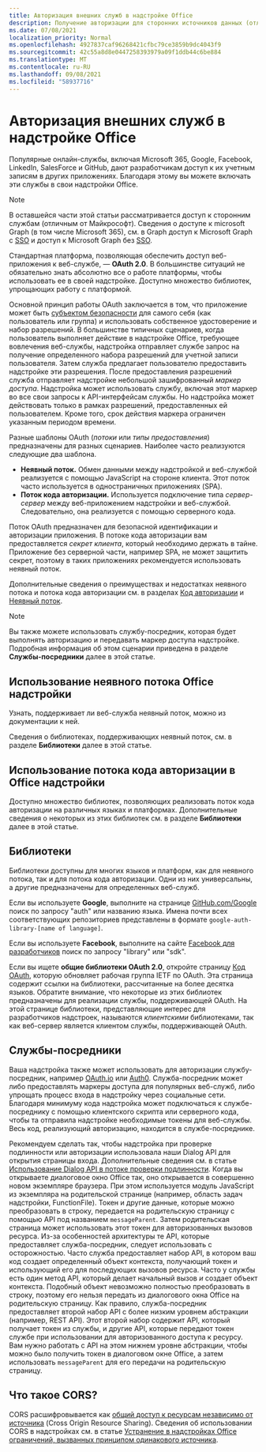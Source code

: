 ```yaml
---
title: Авторизация внешних служб в надстройке Office
description: Получение авторизации для сторонних источников данных (отличных от Майкрософт), например Google, Facebook, LinkedIn, SalesForce и GitHub, с помощью OAuth 2.0, кода авторизации и неявных потоков.
ms.date: 07/08/2021
localization_priority: Normal
ms.openlocfilehash: 4927837caf96268421cfbc79ce3859b9dc4043f9
ms.sourcegitcommit: 42c55a8d8e0447258393979a09f1ddb44c6be884
ms.translationtype: MT
ms.contentlocale: ru-RU
ms.lasthandoff: 09/08/2021
ms.locfileid: "58937716"
---
```

# <a name="authorize-external-services-in-your-office-add-in"></a>Авторизация внешних служб в надстройке Office

Популярные онлайн-службы, включая Microsoft 365, Google, Facebook, LinkedIn, SalesForce и GitHub, дают разработчикам доступ к их учетным записям в других приложениях. Благодаря этому вы можете включать эти службы в свои надстройки Office.

> [!NOTE]
> В оставшейся части этой статьи рассматривается доступ к сторонним службам (отличным от Майкрософт). Сведения о доступе к microsoft Graph (в том числе Microsoft 365), см. в Graph доступ к Microsoft Graph с [SSO](overview-authn-authz.md#access-to-microsoft-graph-with-sso) и доступ к Microsoft Graph без [SSO](overview-authn-authz.md#access-to-microsoft-graph-without-sso).

Стандартная платформа, позволяющая обеспечить доступ веб-приложения к веб-службе, — **OAuth 2.0**. В большинстве ситуаций не обязательно знать абсолютно все о работе платформы, чтобы использовать ее в своей надстройке. Доступно множество библиотек, упрощающих работу с платформой.

Основной принцип работы OAuth заключается в том, что приложение может быть [субъектом безопасности](/windows/security/identity-protection/access-control/security-principals) для самого себя (как пользователь или группа) и использовать собственное удостоверение и набор разрешений. В большинстве типичных сценариев, когда пользователь выполняет действие в надстройке Office, требующее вовлечения веб-службы, надстройка отправляет службе запрос на получение определенного набора разрешений для учетной записи пользователя. Затем служба предлагает пользователю предоставить надстройке эти разрешения. После предоставления разрешений служба отправляет надстройке небольшой зашифрованный *маркер доступа*. Надстройка может использовать службу, включая этот маркер во все свои запросы к API-интерфейсам службы. Но надстройка может действовать только в рамках разрешений, предоставленных ей пользователем. Кроме того, срок действия маркера ограничен указанным периодом времени.

Разные шаблоны OAuth (*потоки* или *типы предоставления*) предназначены для разных сценариев. Наиболее часто реализуются следующие два шаблона.

- **Неявный поток.** Обмен данными между надстройкой и веб-службой реализуется с помощью JavaScript на стороне клиента. Этот поток часто используется в одностраничных приложениях (SPA).
- **Поток кода авторизации.** Используется подключение типа *сервер-сервер* между веб-приложением надстройки и веб-службой. Следовательно, она реализуется с помощью серверного кода.

Поток OAuth предназначен для безопасной идентификации и авторизации приложения. В потоке кода авторизации вам предоставляется *секрет клиента*, который необходимо держать в тайне. Приложение без серверной части, например SPA, не может защитить секрет, поэтому в таких приложениях рекомендуется использовать неявный поток.

Дополнительные сведения о преимуществах и недостатках неявного потока и потока кода авторизации см. в разделах [Код авторизации](https://tools.ietf.org/html/rfc6749#section-1.3.1) и [Неявный поток](https://tools.ietf.org/html/rfc6749#section-1.3.2).

> [!NOTE]
> Вы также можете использовать службу-посредник, которая будет выполнять авторизацию и передавать маркер доступа надстройке. Подробная информация об этом сценарии приведена в разделе **Службы-посредники** далее в этой статье.

## <a name="use-the-implicit-flow-in-office-add-ins"></a>Использование неявного потока Office надстройки

Узнать, поддерживает ли веб-служба неявный поток, можно из документации к ней.

Сведения о библиотеках, поддерживающих неявный поток, см. в разделе **Библиотеки** далее в этой статье.

## <a name="use-the-authorization-code-flow-in-office-add-ins"></a>Использование потока кода авторизации в Office надстройки

Доступно множество библиотек, позволяющих реализовать поток кода авторизации на различных языках и платформах. Дополнительные сведения о некоторых из этих библиотек см. в разделе **Библиотеки** далее в этой статье.

## <a name="libraries"></a>Библиотеки

Библиотеки доступны для многих языков и платформ, как для неявного потока, так и для потока кода авторизации. Одни из них универсальны, а другие предназначены для определенных веб-служб.

Если вы используете **Google**, выполните на странице [GitHub.com/Google](https://github.com/google) поиск по запросу "auth" или названию языка. Имена почти всех соответствующих репозиториев представлены в формате `google-auth-library-[name of language]`.

Если вы используете **Facebook**, выполните на сайте [Facebook для разработчиков](https://developers.facebook.com) поиск по запросу "library" или "sdk".

Если вы ищете **общие библиотеки OAuth 2.0**, откройте страницу [Код OAuth](https://oauth.net/code/), которую обновляет рабочая группа IETF по OAuth. Эта страница содержит ссылки на библиотеки, рассчитанные на более десятка языков. Обратите внимание, что некоторые из этих библиотек предназначены для реализации службы, поддерживающей OAuth. На этой странице библиотеки, представляющие интерес для разработчиков надстроек, называются *клиентскими* библиотеками, так как веб-сервер является клиентом службы, поддерживающей OAuth.

## <a name="middleman-services"></a>Службы-посредники

Ваша надстройка также может использовать для авторизации службу-посредник, например [OAuth.io](https://oauth.io) или [Auth0](https://auth0.com). Служба-посредник может либо предоставлять маркеры доступа для популярных веб-служб, либо упрощать процесс входа в надстройку через социальные сети. Благодаря минимуму кода надстройка может подключаться к службе-посреднику с помощью клиентского скрипта или серверного кода, чтобы та отправила надстройке необходимые токены для веб-службы. Весь код, реализующий авторизацию, находится в службе-посреднике.

Рекомендуем сделать так, чтобы надстройка при проверке подлинности или авторизации использовала наши Dialog API для открытия страницы входа. Дополнительные сведения см. в статье [Использование Dialog API в потоке проверки подлинности](dialog-api-in-office-add-ins.md#use-the-dialog-apis-in-an-authentication-flow). Когда вы открываете диалоговое окно Office так, оно открывается в совершенно новом экземпляре браузера. При этом используется модуль JavaScript из экземпляра на родительской странице (например, область задач надстройки, FunctionFile). Токен и другие данные, которые можно преобразовать в строку, передается на родительскую страницу с помощью API под названием `messageParent`. Затем родительская страница может использовать этот токен для авторизованных вызовов ресурса. Из-за особенностей архитектуры те API, которые предоставляет служба-посредник, следует использовать с осторожностью. Часто служба предоставляет набор API, в котором ваш код создает определенный объект контекста, получающий токен и использующий его для последующих вызовов ресурса. Часто у службы есть один метод API, который делает начальный вызов *и* создает объект контекста. Подобный объект невозможно полностью преобразовать в строку, поэтому его нельзя передать из диалогового окна Office на родительскую страницу. Как правило, служба-посредник предоставляет второй набор API с более низким уровнем абстракции (например, REST API). Этот второй набор содержит API, который получает токен из службы, и другие API, которые передают токен службе при использовании для авторизованного доступа к ресурсу. Вам нужно работать с API на этом нижнем уровне абстракции, чтобы можно было получить токен в диалоговом окне Office, а затем использовать `messageParent` для его передачи на родительскую страницу.

## <a name="what-is-cors"></a>Что такое CORS?

CORS расшифровывается как [общий доступ к ресурсам независимо от источника](https://developer.mozilla.org/docs/Web/HTTP/Access_control_CORS) (Cross Origin Resource Sharing). Сведения об использовании CORS в надстройках см. в статье [Устранение в надстройках Office ограничений, вызванных принципом одинакового источника](addressing-same-origin-policy-limitations.md).
